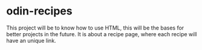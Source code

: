 # odin-recipes

This project will be to know how to use HTML, this will be the bases for better projects in the future. It is about a recipe page, where each recipe will have an unique link.
